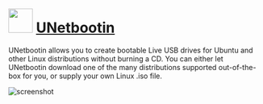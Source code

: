 ﻿# <img src="https://cdn.jsdelivr.net/gh/chtof/chocolatey-packages/master/unetbootin/unetbootin.png" width="48" height="48"/> [UNetbootin](https://chocolatey.org/packages/unetbootin)

UNetbootin allows you to create bootable Live USB drives for Ubuntu and other Linux distributions without burning a CD. You can either let UNetbootin download one of the many distributions supported out-of-the-box for you, or supply your own Linux .iso file.

![screenshot](https://cdn.jsdelivr.net/gh/chtof/chocolatey-packages/automatic/unetbootin/screenshot.png)